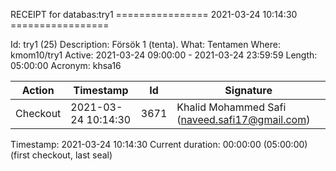 RECEIPT for databas:try1
================ 2021-03-24 10:14:30 =================

Id:          try1 (25)
Description: Försök 1 (tenta).
What:        Tentamen
Where:       kmom10/try1
Active:      2021-03-24 09:00:00 - 2021-03-24 23:59:59
Length:      05:00:00
Acronym:     khsa16

| Action   | Timestamp           | Id    | Signature |
|----------|---------------------|-------|-----------|
| Checkout | 2021-03-24 10:14:30 |  3671 | Khalid Mohammed Safi (naveed.safi17@gmail.com) |

Timestamp:        2021-03-24 10:14:30
Current duration: 00:00:00 (05:00:00) (first checkout, last seal)

